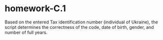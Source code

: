 # homework-C.1

Based on the entered Tax identification number (individual of Ukraine), the script determines the correctness of the code, date of birth, gender, and number of full years.

